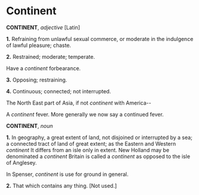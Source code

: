 # Continent

**CONTINENT**, _adjective_ \[Latin\]

**1.** Refraining from unlawful sexual commerce, or moderate in the indulgence of lawful pleasure; chaste.

**2.** Restrained; moderate; temperate.

Have a _continent_ forbearance.

**3.** Opposing; restraining.

**4.** Continuous; connected; not interrupted.

The North East part of Asia, if not _continent_ with America--

A _continent_ fever. More generally we now say a continued fever.

**CONTINENT**, _noun_

**1.** In geography, a great extent of land, not disjoined or interrupted by a sea; a connected tract of land of great extent; as the Eastern and Western _continent_ It differs from an isle only in extent. New Holland may be denominated a _continent_ Britain is called a _continent_ as opposed to the isle of Anglesey.

In Spenser, _continent_ is use for ground in general.

**2.** That which contains any thing. \[Not used.\]